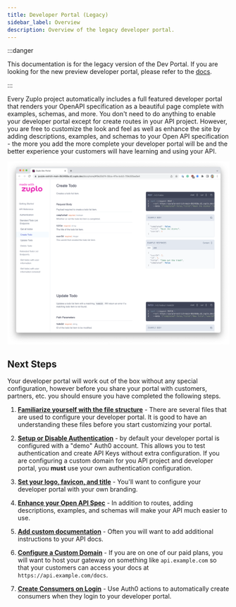 ```yaml
---
title: Developer Portal (Legacy)
sidebar_label: Overview
description: Overview of the legacy developer portal.
---
```


:::danger

This documentation is for the legacy version of the Dev Portal. If you are
looking for the new preview developer portal, please refer to the
[docs](/docs/dev-portal/introduction).

:::

Every Zuplo project automatically includes a full featured developer portal that
renders your OpenAPI specification as a beautiful page complete with examples,
schemas, and more. You don't need to do anything to enable your developer portal
except for create routes in your API project. However, you are free to customize
the look and feel as well as enhance the site by adding descriptions, examples,
and schemas to your Open API specification - the more you add the more complete
your developer portal will be and the better experience your customers will have
learning and using your API.

![Zuplo developer portal](../../../public/media/developer-portal/6453cd75-6d0c-4e7f-8a6c-5852a06b8c3b.png)

## Next Steps

Your developer portal will work out of the box without any special
configuration, however before you share your portal with customers, partners,
etc. you should ensure you have completed the following steps.

1. **[Familiarize yourself with the file structure](./dev-portal-setup.md)** -
   There are several files that are used to configure your developer portal. It
   is good to have an understanding these files before you start customizing
   your portal.

1. **[Setup or Disable Authentication](./dev-portal-auth.md)** - by default your
   developer portal is configured with a "demo" Auth0 account. This allows you
   to test authentication and create API Keys without extra configuration. If
   you are configuring a custom domain for you API project and developer portal,
   you **must** use your own authentication configuration.

1. **[Set your logo, favicon, and title](./dev-portal-json.md)** - You'll want
   to configure your developer portal with your own branding.

1. **[Enhance your Open API Spec](./dev-portal-configuration.md)** - In addition
   to routes, adding descriptions, examples, and schemas will make your API much
   easier to use.

1. **[Add custom documentation](./dev-portal-adding-pages.md)** - Often you will
   want to add additional instructions to your API docs.

1. **[Configure a Custom Domain](/docs/articles/custom-domains)** - If you are
   on one of our paid plans, you will want to host your gateway on something
   like `api.example.com` so that your customers can access your docs at
   `https://api.example.com/docs`.

1. **[Create Consumers on Login](./dev-portal-create-consumer-on-auth.md)** -
   Use Auth0 actions to automatically create consumers when they login to your
   developer portal.

